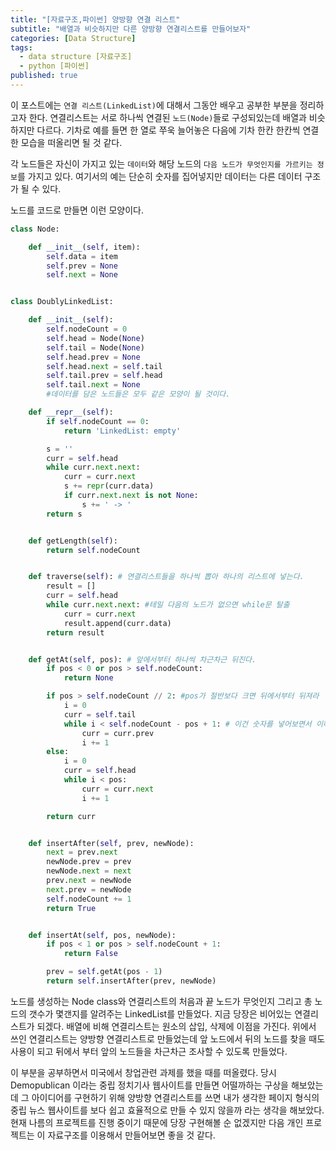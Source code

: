 ```yaml
---
title: "[자료구조,파이썬] 양방향 연결 리스트"
subtitle: "배열과 비슷하지만 다른 양방향 연결리스트를 만들어보자"
categories: [Data Structure]
tags:
  - data structure [자료구조]
  - python [파이썬]
published: true
---
```

이 포스트에는 `연결 리스트(LinkedList)`에 대해서 그동안 배우고 공부한 부분을 정리하고자 한다. 연결리스트는 서로 하나씩 연결된 `노드(Node)`들로 구성되있는데 배열과 비슷하지만 다르다. 기차로 예를 들면 한 열로 쭈욱 늘어놓은 다음에 기차 한칸 한칸씩 연결한 모습을 떠올리면 될 것 같다.

각 노드들은 자신이 가지고 있는 `데이터`와 해당 노드의 `다음 노드가 무엇인지를 가르키는 정보`를 가지고 있다. 여기서의 예는 단순히 숫자를 집어넣지만 데이터는 다른 데이터 구조가 될 수 있다.

노드를 코드로 만들면 이런 모양이다.

```python
class Node:

    def __init__(self, item):
        self.data = item
        self.prev = None
        self.next = None


class DoublyLinkedList:

    def __init__(self):
        self.nodeCount = 0
        self.head = Node(None)
        self.tail = Node(None)
        self.head.prev = None
        self.head.next = self.tail
        self.tail.prev = self.head
        self.tail.next = None
		#데이터를 담은 노드들은 모두 같은 모양이 될 것이다.

    def __repr__(self):
        if self.nodeCount == 0:
            return 'LinkedList: empty'

        s = ''
        curr = self.head
        while curr.next.next:
            curr = curr.next
            s += repr(curr.data)
            if curr.next.next is not None:
                s += ' -> '
        return s


    def getLength(self):
        return self.nodeCount


    def traverse(self): # 연결리스트들을 하나씩 뽑아 하나의 리스트에 넣는다.
        result = []
        curr = self.head
        while curr.next.next: #테일 다음의 노드가 없으면 while문 탈출
            curr = curr.next
            result.append(curr.data)
        return result


    def getAt(self, pos): # 앞에서부터 하나씩 차근차근 뒤진다.
        if pos < 0 or pos > self.nodeCount:
            return None

        if pos > self.nodeCount // 2: #pos가 절반보다 크면 뒤에서부터 뒤져라
            i = 0
            curr = self.tail
            while i < self.nodeCount - pos + 1: # 이건 숫자를 넣어보면서 이해해보면 좋다.
                curr = curr.prev
                i += 1
        else:
            i = 0
            curr = self.head
            while i < pos:
                curr = curr.next
                i += 1

        return curr


    def insertAfter(self, prev, newNode):
        next = prev.next
        newNode.prev = prev
        newNode.next = next
        prev.next = newNode
        next.prev = newNode
        self.nodeCount += 1
        return True


    def insertAt(self, pos, newNode):
        if pos < 1 or pos > self.nodeCount + 1:
            return False

        prev = self.getAt(pos - 1)
        return self.insertAfter(prev, newNode)
```

노드를 생성하는 Node class와 연결리스트의 처음과 끝 노드가 무엇인지 그리고 총 노드의 갯수가 몇갠지를 알려주는 LinkedList를 만들었다. 지금 당장은 비어있는 연결리스트가 되겠다. 배열에 비해 연결리스트는 원소의 삽입, 삭제에 이점을 가진다. 위에서 쓰인 연결리스트는 양방향 연결리스트로 만들었는데 앞 노드에서 뒤의 노드를 찾을 때도 사용이 되고 뒤에서 부터 앞의 노드들을 차근차근 조사할 수 있도록 만들었다.

이 부분을 공부하면서 미국에서 창업관련 과제를 했을 때를 떠올렸다. 당시 Demopublican 이라는 중립 정치기사 웹사이트를 만들면 어떨까하는 구상을 해보았는데 그 아이디어를 구현하기 위해 양방향 연결리스트를 쓰면 내가 생각한 페이지 형식의 중립 뉴스 웹사이트를 보다 쉽고 효율적으로 만들 수 있지 않을까 라는 생각을 해보았다. 현재 나름의 프로젝트를 진행 중이기 때문에 당장 구현해볼 순 없겠지만 다음 개인 프로젝트는 이 자료구조를 이용해서 만들어보면 좋을 것 같다.
